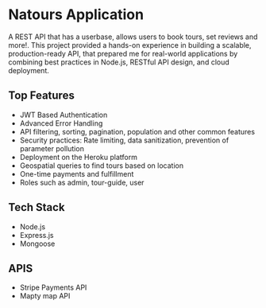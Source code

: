 # Natours Application
A REST API that has a userbase, allows users to book tours, set reviews and more!. This project provided a hands-on experience in building a scalable, production-ready API, that prepared me for real-world applications by combining best practices in Node.js, RESTful API design, and cloud deployment.

## Top Features
- JWT Based Authentication
- Advanced Error Handling
- API filtering, sorting, pagination, population and other common features
- Security practices: Rate limiting, data sanitization, prevention of parameter pollution
- Deployment on the Heroku platform
- Geospatial queries to find tours based on location
- One-time payments and fulfillment
- Roles such as admin, tour-guide, user

## Tech Stack
- Node.js
- Express.js
- Mongoose

## APIS
- Stripe Payments API
- Mapty map API
